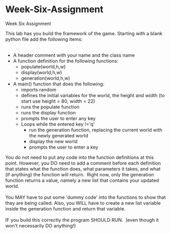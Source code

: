 # Week-Six-Assignment
Week Six Assignment

<span style="font-size: 14.6667px;">This lab has you build the framework of the game. Starting with a blank python file add the following items:</span><br style="font-size: 14.6667px;" />
<br style="font-size: 14.6667px;" />
<ul style="font-size: 14.6667px;">
    <li><span style="font-size: 11pt;">A header comment with your name and the class name</span></li>
    <li> <span style="font-size: 11pt;">A function definition for the following functions:</span>
    <ul>
        <li><span style="font-size: 11pt;">populate(world,h,w)</span></li>
        <li> <span style="font-size: 11pt;">display(world,h,w)</span></li>
        <li> <span style="font-size: 11pt;">generation(world,h,w)</span></li>
    </ul>
    </li>
    <li><span style="font-size: 11pt;">A main() function that does the following:</span>
    <ul>
        <li><span style="font-size: 11pt;">imports random</span></li>
        <li> <span style="font-size: 11pt;">defines the initial variables for the world, the height and width (to start use height = 80, width = 22)</span></li>
        <li> <span style="font-size: 11pt;">runs the populate function</span></li>
        <li> <span style="font-size: 11pt;">runs the display function</span></li>
        <li><span style="font-size: 11pt;">prompts the user to enter any key</span></li>
        <li><span style="font-size: 11pt;">Loops&nbsp;</span><span style="font-size: 11pt;">while the entered key !='q'</span>
        <ul>
            <li><span style="font-size: 11pt;">run the generation function, replacing the current world with the newly generated world</span></li>
            <li><span style="font-size: 11pt;">display the new world</span></li>
            <li> <span style="font-size: 11pt;">prompts the user to enter a key</span></li>
        </ul>
        </li>
    </ul>
    </li>
</ul>
<span style="font-size: 11pt;">You do not need to put any code into the function definitions at this point. However, you DO need to add a comment before each definition that states what the function does, what parameters it takes, and what (if anything) the function will return. &nbsp;Right now, only the generation function returns a value, namely a new list that contains your updated world.<br />
</span><br style="font-size: 14.6667px;" />
<span style="font-size: 14.6667px;">You MAY have to put some 'dummy code' into the functions to show that they are being called. Also, you WILL have to create a new list variable inside the generation function and return that variable.</span><br style="font-size: 14.6667px;" />
<br style="font-size: 14.6667px;" />
<span style="font-size: 14.6667px;">IF you build this correctly the program SHOULD RUN. &nbsp;(even though it won't necessarily DO anything!)</span><br style="font-size: 14.6667px;" />
<br style="font-size: 14.6667px;" />